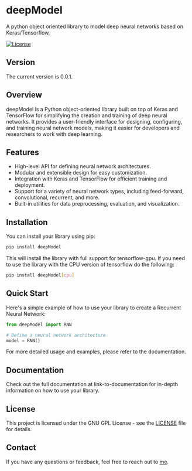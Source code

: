 # deepModel

A python object oriented library to model deep neural networks based on Keras/Tensorflow.

[![License](https://img.shields.io/badge/License-GNU%20GPL-blue)](LICENSE)

## Version

The current version is 0.0.1.

## Overview

deepModel is a Python object-oriented library built on top of Keras and TensorFlow for simplifying the creation and training of deep neural networks. It provides a user-friendly interface for designing, configuring, and training neural network models, making it easier for developers and researchers to work with deep learning.

## Features

- High-level API for defining neural network architectures.
- Modular and extensible design for easy customization.
- Integration with Keras and TensorFlow for efficient training and deployment.
- Support for a variety of neural network types, including feed-forward, convolutional, recurrent, and more.
- Built-in utilities for data preprocessing, evaluation, and visualization.

## Installation

You can install your library using pip:

```bash
pip install deepModel
```

This will install the library with full support for tensorflow-gpu. If you need to use the library with the CPU version of tensorflow do the following:

```bash
pip install deepModel[cpu]
```

## Quick Start

Here's a simple example of how to use your library to create a Recurrent Neural Network:

```python
from deepModel import RNN

# Define a neural network architecture
model = RNN()
```

For more detailed usage and examples, please refer to the documentation.

## Documentation

Check out the full documentation at link-to-documentation for in-depth information on how to use your library.

## License

This project is licensed under the GNU GPL License - see the [LICENSE](LICENSE) file for details.

## Contact

If you have any questions or feedback, feel free to reach out to [me](mailto:fabrizio.romanelli@gmail.com).
